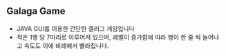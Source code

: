 ## Galaga Game

* JAVA GUI를 이용한 간단한 갤러그 게임입니다
* 적은 1행 당 7마리로 이루어져 있으며, 레벨이 증가함에 따라 행이 한 줄 씩 늘어나고 속도도 이에 비례해서 빨라집니다.
